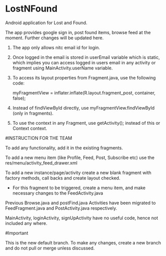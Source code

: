 # LostNFound
Android application for Lost and Found.

The app provides google sign in, post found items, browse feed at the moment. Further changes will be updated here.
1. The app only allows nitc email id for login.

2. Once logged in the email is stored in userEmail variable which is static, which implies you can access logged in users email in any activity or fragment using MainActivity.userName variable.

3. To access its layout properties from Fragment.java, use the following code:

    myFragmentView = inflater.inflate(R.layout.fragment_post, container, false);

4. Instead of findViewById directly, use myFragmentView.findViewById (only in fragments).

5. To use the context in any Fragment, use getActivity(); instead of this or Context context.

#INSTRUCTION FOR THE TEAM

To add any functionality, add it in the existing fragments.

To add a new menu item (like Profile, Feed, Post, Subscribe etc) use the res/menu/activity_feed_drawer.xml

To add a new instance/page/activity create a new blank fragment with factory methods, call backs and create layout checked.
  - For this fragment to be triggered, create a menu item, and make necessary changes to the FeedActivity.java
  
Previous Browse.java and postFind.java Activities have been migrated to FeedFragment.java and PostActivity.java respectively.

MainActivity, loginActivity, signUpActivity have no useful code, hence not included any where.


#Important

This is the new default branch. To make any changes, create a new branch and do not pull or merge unless discussed.

